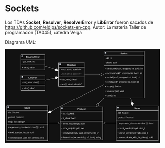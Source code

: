 # Sockets

Los TDAs **Socket**, **Resolver**, **ResolverError** y **LibError** fueron sacados de https://github.com/eldipa/sockets-en-cpp.
Autor: La materia Taller de programacion (TA045), catedra Veiga.

Diagrama UML:

![img](/TP-Sockets/DiagramaUML.png)
